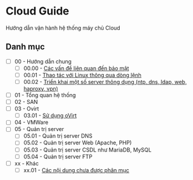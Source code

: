 # Cloud Guide
Hướng dẫn vận hành hệ thống máy chủ Cloud

## Danh mục

 - [ ] 00 - Hướng dẫn chung
   - [ ] 00.00 - [Các vấn đề liên quan đến bảo mật](00_00_security.md)
   - [ ] 00.01 - [Thao tác với Linux thông qua dòng lệnh](00_01_linux.md)
   - [ ] 00.02 - [Triển khai một số server thông dụng (ntp, dns, ldap, web, haproxy, vpn)](00_02_linux_server.md)
 - [ ] 01 - Tổng quan hệ thống
 - [ ] 02 - SAN
 - [ ] 03 - Ovirt
   - [ ] 03.01 - [Sử dụng oVirt](03_01_su_dung.md)
 - [ ] 04 - VMWare
 - [ ] 05 - Quản trị server
   - [ ] 05.01 - Quản trị server DNS
   - [ ] 05.02 - Quản trị server Web (Apache, PHP)
   - [ ] 05.03 - Quản trị server CSDL như MariaDB, MySQL
   - [ ] 05.04 - Quản trị server FTP
 - [ ] xx - Khác
   - [ ] xx.01 - [Các nội dung chưa được phân mục](xx_xx_unclassified.md)
